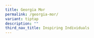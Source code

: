 ```yaml
---
title: Georgia Mor
permalink: /georgia-mor/
variant: tiptap
description: ""
third_nav_title: Inspiring Individuals
---
```


